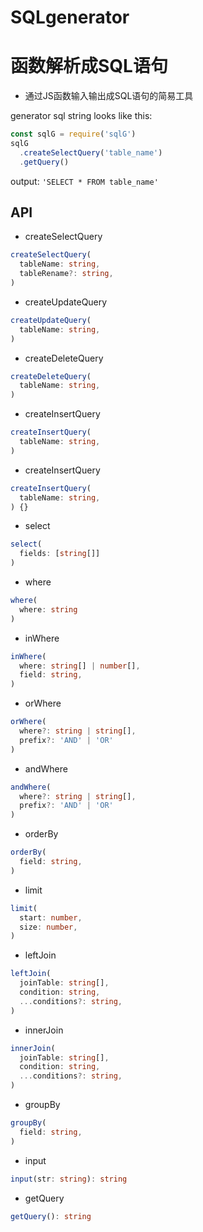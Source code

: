 # SQLgenerator
# 函数解析成SQL语句

- 通过JS函数输入输出成SQL语句的简易工具

generator sql string looks like this:
```javascript
const sqlG = require('sqlG')
sqlG
  .createSelectQuery('table_name')
  .getQuery()
```

output: ```'SELECT * FROM table_name'```

## API

- createSelectQuery
```typescript
createSelectQuery(
  tableName: string,
  tableRename?: string,
)
```
- createUpdateQuery
```typescript
createUpdateQuery(
  tableName: string,
)
```
- createDeleteQuery
```typescript
createDeleteQuery(
  tableName: string,
)
```
- createInsertQuery
```typescript
createInsertQuery(
  tableName: string,
)
```
- createInsertQuery
```typescript
createInsertQuery(
  tableName: string,
) {}
```
- select
```typescript
select(
  fields: [string[]]
)
```
- where
```typescript
where(
  where: string
)
```
- inWhere
```typescript
inWhere(
  where: string[] | number[],
  field: string, 
)
```
- orWhere
```typescript
orWhere(
  where?: string | string[],
  prefix?: 'AND' | 'OR' 
)
```
- andWhere
```typescript
andWhere(
  where?: string | string[],
  prefix?: 'AND' | 'OR' 
)
```
- orderBy
```typescript
orderBy(
  field: string,
)
```
- limit
```typescript
limit(
  start: number,
  size: number,
)
```
- leftJoin
```typescript
leftJoin(
  joinTable: string[],
  condition: string, 
  ...conditions?: string,
)
```
- innerJoin
```typescript
innerJoin(
  joinTable: string[],
  condition: string, 
  ...conditions?: string,
)
```
- groupBy
```typescript
groupBy(
  field: string,
)
```
- input
```typescript
input(str: string): string
```
- getQuery
```typescript
getQuery(): string
```
